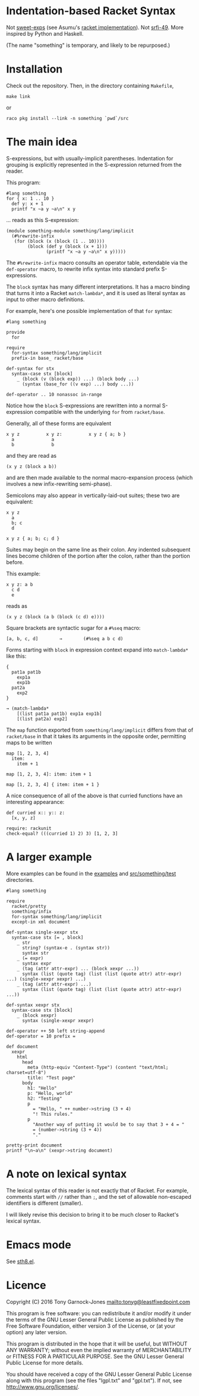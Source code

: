 # Indentation-based Racket Syntax

Not [sweet-exps](http://readable.sourceforge.net/) (see Asumu's
[racket implementation](https://github.com/takikawa/sweet-racket)).
Not [srfi-49](http://srfi.schemers.org/srfi-49/srfi-49.html). More
inspired by Python and Haskell.

(The name "something" is temporary, and likely to be repurposed.)

# Installation

Check out the repository. Then, in the directory containing
`Makefile`,

    make link

or

	raco pkg install --link -n something `pwd`/src

# The main idea

S-expressions, but with usually-implicit parentheses. Indentation for
grouping is explicitly represented in the S-expression returned from
the reader.

This program:

    #lang something
    for { x: 1 .. 10 }
      def y: x + 1
      printf "x ~a y ~a\n" x y

... reads as this S-expression:

    (module something-module something/lang/implicit
      (#%rewrite-infix
       (for (block (x (block (1 .. 10))))
            (block (def y (block (x + 1)))
                   (printf "x ~a y ~a\n" x y)))))

The `#%rewrite-infix` macro consults an operator table, extendable via
the `def-operator` macro, to rewrite infix syntax into standard prefix
S-expressions.

The `block` syntax has many different interpretations. It has a macro
binding that turns it into a Racket `match-lambda*`, and it is used as
literal syntax as input to other macro definitions.

For example, here's one possible implementation of that `for` syntax:

    #lang something

    provide
      for

    require
      for-syntax something/lang/implicit
      prefix-in base_ racket/base

    def-syntax for stx
      syntax-case stx [block]
        _ (block (v (block exp)) ...) (block body ...)
          (syntax (base_for ((v exp) ...) body ...))

    def-operator .. 10 nonassoc in-range

Notice how the `block` S-expressions are rewritten into a normal
S-expression compatible with the underlying `for` from `racket/base`.

Generally, all of these forms are equivalent

    x y z          x y z:          x y z { a; b }
      a              a
      b              b

and they are read as

    (x y z (block a b))

and are then made available to the normal macro-expansion process
(which involves a new infix-rewriting semi-phase).

Semicolons may also appear in vertically-laid-out suites; these two
are equivalent:

    x y z
      a
      b; c
      d

    x y z { a; b; c; d }

Suites may begin on the same line as their colon. Any indented
subsequent lines become children of the portion after the colon,
rather than the portion before.

This example:

    x y z: a b
      c d
      e

reads as

    (x y z (block (a b (block (c d) e))))

Square brackets are syntactic sugar for a `#%seq` macro:

    [a, b, c, d]        →        (#%seq a b c d)

Forms starting with `block` in expression context expand into
`match-lambda*` like this:

    {
      pat1a pat1b
        exp1a
        exp1b
      pat2a
        exp2
    }

    → (match-lambda*
        [(list pat1a pat1b) exp1a exp1b]
        [(list pat2a) exp2]

The `map` function exported from `something/lang/implicit` differs
from that of `racket/base` in that it takes its arguments in the
opposite order, permitting maps to be written

    map [1, 2, 3, 4]
      item:
        item + 1

    map [1, 2, 3, 4]: item: item + 1

    map [1, 2, 3, 4] { item: item + 1 }

A nice consequence of all of the above is that curried functions have
an interesting appearance:

    def curried x:: y:: z:
      [x, y, z]

    require: rackunit
    check-equal? (((curried 1) 2) 3) [1, 2, 3]

# A larger example

More examples can be found in the [examples](examples/) and
[src/something/test](src/something/test/) directories.

    #lang something

    require
      racket/pretty
      something/infix
      for-syntax something/lang/implicit
      except-in xml document

    def-syntax single-xexpr stx
      syntax-case stx [= , block]
        _ str
          string? (syntax-e . (syntax str))
          syntax str
        _ (= expr)
          syntax expr
        _ (tag (attr attr-expr) ... (block xexpr ...))
          syntax (list (quote tag) (list (list (quote attr) attr-expr) ...) (single-xexpr xexpr) ...)
        _ (tag (attr attr-expr) ...)
          syntax (list (quote tag) (list (list (quote attr) attr-expr) ...))

    def-syntax xexpr stx
      syntax-case stx [block]
        _ (block xexpr)
          syntax (single-xexpr xexpr)

    def-operator ++ 50 left string-append
    def-operator = 10 prefix =

    def document
      xexpr
        html
          head
            meta (http-equiv "Content-Type") (content "text/html; charset=utf-8")
            title: "Test page"
          body
            h1: "Hello"
            p: "Hello, world"
            h2: "Testing"
            p
              = "Hello, " ++ number->string (3 + 4)
              "! This rules."
            p
              "Another way of putting it would be to say that 3 + 4 = "
              = (number->string (3 + 4))
              "."

    pretty-print document
    printf "\n~a\n" (xexpr->string document)

# A note on lexical syntax

The lexical syntax of this reader is not exactly that of Racket. For
example, comments start with `//` rather than `;`, and the set of
allowable non-escaped identifiers is different (smaller).

I will likely revise this decision to bring it to be much closer to
Racket's lexical syntax.

# Emacs mode

See [sth8.el](sth8.el).

# Licence

Copyright (C) 2016 Tony Garnock-Jones <mailto:tonyg@leastfixedpoint.com>

This program is free software: you can redistribute it and/or modify
it under the terms of the GNU Lesser General Public License as
published by the Free Software Foundation, either version 3 of the
License, or (at your option) any later version.

This program is distributed in the hope that it will be useful, but
WITHOUT ANY WARRANTY; without even the implied warranty of
MERCHANTABILITY or FITNESS FOR A PARTICULAR PURPOSE. See the GNU
Lesser General Public License for more details.

You should have received a copy of the GNU Lesser General Public
License along with this program (see the files "lgpl.txt" and
"gpl.txt"). If not, see <http://www.gnu.org/licenses/>.
